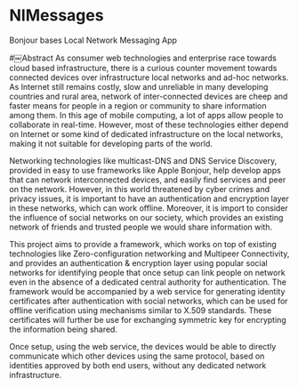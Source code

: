 # NIMessages
Bonjour bases Local Network Messaging App

#￼Abstract
As consumer web technologies and enterprise race towards cloud based infrastructure, there is a curious counter movement towards connected devices over infrastructure local networks and ad-hoc networks. As Internet still remains costly, slow and unreliable in many developing countries and rural area, network of inter-connected devices are cheep and faster means for people in a region or community to share information among them. In this age of mobile computing, a lot of apps allow people to collaborate in real-time. However, most of these technologies either depend on Internet or some kind of dedicated infrastructure on the local networks, making it not suitable for developing parts of the world.

Networking technologies like multicast-DNS and DNS Service Discovery, provided in easy to use frameworks like Apple Bonjour, help develop apps that can network interconnected devices, and easily find services and peer on the network. However, in this world threatened by cyber crimes and privacy issues, it is important to have an authentication and encryption layer in these networks, which can work offline. Moreover, it is import to consider the influence of social networks on our society, which provides an existing network of friends and trusted people we would share information with.

This project aims to provide a framework, which works on top of existing technologies like Zero-configuration networking and Multipeer Connectivity, and provides an authentication & encryption layer using popular social networks for identifying people that once setup can link people on network even in the absence of a dedicated central authority for authentication. The framework would be accompanied by a web service for generating identity certificates after authentication with social networks, which can be used for offline verification using mechanisms similar to X.509 standards. These certificates will further be use for exchanging symmetric key for encrypting the information being shared.

Once setup, using the web service, the devices would be able to directly communicate which other devices using the same protocol, based on identities approved by both end users, without any dedicated network infrastructure.
